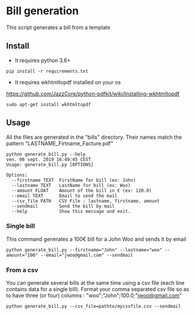 # Bill generation

This script generates a bill from a template

## Install

- It requires python 3.6+

```
pip install -r requirements.txt
```

- It requires wkhtmltopdf installed on your os

https://github.com/JazzCore/python-pdfkit/wiki/Installing-wkhtmltopdf

```
sudo apt-get install wkhtmltopdf
```

## Usage

All the files are generated in the "bills" directory. Their names match the pattern "LASTNAME_Firtname_Facture.pdf"

```
python generate_bill.py --help                                                                                                                                                                                 ven. 06 sept. 2019 16:49:45 CEST
Usage: generate_bill.py [OPTIONS]

Options:
  --firstname TEXT  FirstName for bill (ex: John)
  --lastname TEXT   LastName for bill (ex: Woo)
  --amount FLOAT    Amount of the bill in € (ex: 120.0)
  --email TEXT      Email to send the mail
  --csv_file PATH   CSV File : lastname, firstname, amount
  --sendmail        Send the bill by mail
  --help            Show this message and exit.
```

### Single bill
This command generates a 100€ bill for a John Woo and sends it by email

```
python generate_bill.py --firstname="John" --lastname="woo" --amount="100" --email="jwoo@gmail.com" --sendmail
```

### From a csv
You can generate several bills at the same time using a csv file (each line contains data for a single bill).
Format your comma separated csv file so as to have three (or four) columns : "woo";"John";100.0;"jwoo@gmail.com"

```
python generate_bill.py --csv_file=pathto/mycsvfile.csv --sendmail
```
